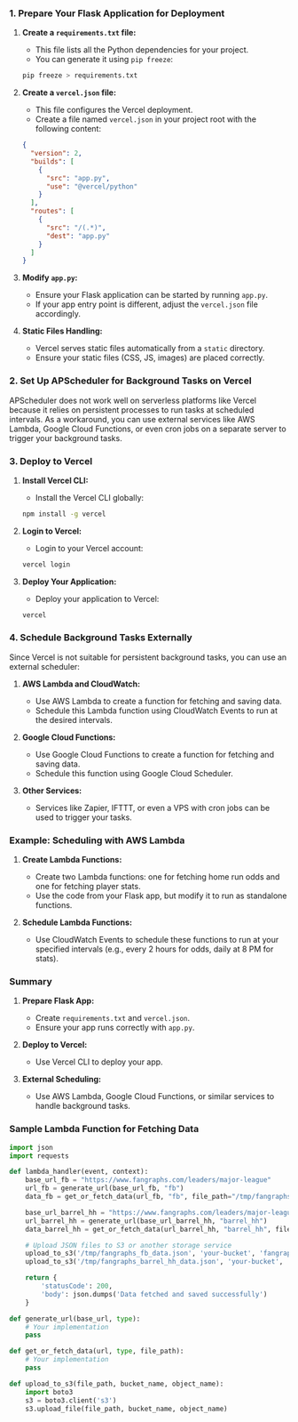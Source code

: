 ### 1. Prepare Your Flask Application for Deployment

1. **Create a `requirements.txt` file:**
   - This file lists all the Python dependencies for your project.
   - You can generate it using `pip freeze`:

   ```sh
   pip freeze > requirements.txt
   ```

2. **Create a `vercel.json` file:**
   - This file configures the Vercel deployment.
   - Create a file named `vercel.json` in your project root with the following content:

   ```json
   {
     "version": 2,
     "builds": [
       {
         "src": "app.py",
         "use": "@vercel/python"
       }
     ],
     "routes": [
       {
         "src": "/(.*)",
         "dest": "app.py"
       }
     ]
   }
   ```

3. **Modify `app.py`:**
   - Ensure your Flask application can be started by running `app.py`.
   - If your app entry point is different, adjust the `vercel.json` file accordingly.

4. **Static Files Handling:**
   - Vercel serves static files automatically from a `static` directory.
   - Ensure your static files (CSS, JS, images) are placed correctly.

### 2. Set Up APScheduler for Background Tasks on Vercel

APScheduler does not work well on serverless platforms like Vercel because it relies on persistent processes to run tasks at scheduled intervals. As a workaround, you can use external services like AWS Lambda, Google Cloud Functions, or even cron jobs on a separate server to trigger your background tasks.

### 3. Deploy to Vercel

1. **Install Vercel CLI:**
   - Install the Vercel CLI globally:

   ```sh
   npm install -g vercel
   ```

2. **Login to Vercel:**
   - Login to your Vercel account:

   ```sh
   vercel login
   ```

3. **Deploy Your Application:**
   - Deploy your application to Vercel:

   ```sh
   vercel
   ```

### 4. Schedule Background Tasks Externally

Since Vercel is not suitable for persistent background tasks, you can use an external scheduler:

1. **AWS Lambda and CloudWatch:**
   - Use AWS Lambda to create a function for fetching and saving data.
   - Schedule this Lambda function using CloudWatch Events to run at the desired intervals.

2. **Google Cloud Functions:**
   - Use Google Cloud Functions to create a function for fetching and saving data.
   - Schedule this function using Google Cloud Scheduler.

3. **Other Services:**
   - Services like Zapier, IFTTT, or even a VPS with cron jobs can be used to trigger your tasks.

### Example: Scheduling with AWS Lambda

1. **Create Lambda Functions:**
   - Create two Lambda functions: one for fetching home run odds and one for fetching player stats.
   - Use the code from your Flask app, but modify it to run as standalone functions.

2. **Schedule Lambda Functions:**
   - Use CloudWatch Events to schedule these functions to run at your specified intervals (e.g., every 2 hours for odds, daily at 8 PM for stats).

### Summary

1. **Prepare Flask App:**
   - Create `requirements.txt` and `vercel.json`.
   - Ensure your app runs correctly with `app.py`.

2. **Deploy to Vercel:**
   - Use Vercel CLI to deploy your app.

3. **External Scheduling:**
   - Use AWS Lambda, Google Cloud Functions, or similar services to handle background tasks.

### Sample Lambda Function for Fetching Data

```python
import json
import requests

def lambda_handler(event, context):
    base_url_fb = "https://www.fangraphs.com/leaders/major-league"
    url_fb = generate_url(base_url_fb, "fb")
    data_fb = get_or_fetch_data(url_fb, "fb", file_path="/tmp/fangraphs_fb_data.json")

    base_url_barrel_hh = "https://www.fangraphs.com/leaders/major-league"
    url_barrel_hh = generate_url(base_url_barrel_hh, "barrel_hh")
    data_barrel_hh = get_or_fetch_data(url_barrel_hh, "barrel_hh", file_path="/tmp/fangraphs_barrel_hh_data.json")

    # Upload JSON files to S3 or another storage service
    upload_to_s3('/tmp/fangraphs_fb_data.json', 'your-bucket', 'fangraphs_fb_data.json')
    upload_to_s3('/tmp/fangraphs_barrel_hh_data.json', 'your-bucket', 'fangraphs_barrel_hh_data.json')

    return {
        'statusCode': 200,
        'body': json.dumps('Data fetched and saved successfully')
    }

def generate_url(base_url, type):
    # Your implementation
    pass

def get_or_fetch_data(url, type, file_path):
    # Your implementation
    pass

def upload_to_s3(file_path, bucket_name, object_name):
    import boto3
    s3 = boto3.client('s3')
    s3.upload_file(file_path, bucket_name, object_name)
```

